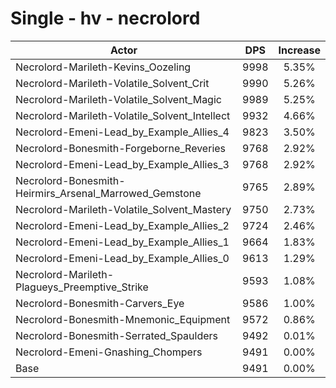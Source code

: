 # Single - hv - necrolord
| Actor | DPS | Increase |
|---|:---:|:---:|
|Necrolord-Marileth-Kevins_Oozeling|9998|5.35%|
|Necrolord-Marileth-Volatile_Solvent_Crit|9990|5.26%|
|Necrolord-Marileth-Volatile_Solvent_Magic|9989|5.25%|
|Necrolord-Marileth-Volatile_Solvent_Intellect|9932|4.66%|
|Necrolord-Emeni-Lead_by_Example_Allies_4|9823|3.50%|
|Necrolord-Bonesmith-Forgeborne_Reveries|9768|2.92%|
|Necrolord-Emeni-Lead_by_Example_Allies_3|9768|2.92%|
|Necrolord-Bonesmith-Heirmirs_Arsenal_Marrowed_Gemstone|9765|2.89%|
|Necrolord-Marileth-Volatile_Solvent_Mastery|9750|2.73%|
|Necrolord-Emeni-Lead_by_Example_Allies_2|9724|2.46%|
|Necrolord-Emeni-Lead_by_Example_Allies_1|9664|1.83%|
|Necrolord-Emeni-Lead_by_Example_Allies_0|9613|1.29%|
|Necrolord-Marileth-Plagueys_Preemptive_Strike|9593|1.08%|
|Necrolord-Bonesmith-Carvers_Eye|9586|1.00%|
|Necrolord-Bonesmith-Mnemonic_Equipment|9572|0.86%|
|Necrolord-Bonesmith-Serrated_Spaulders|9492|0.01%|
|Necrolord-Emeni-Gnashing_Chompers|9491|0.00%|
|Base|9491|0.00%|
